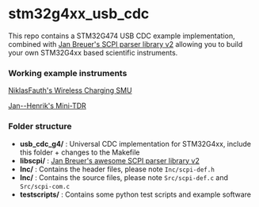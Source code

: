 # stm32g4xx_usb_cdc

This repo contains a STM32G474 USB CDC example implementation, combined with [Jan Breuer's SCPI parser library v2](https://www.jaybee.cz/scpi-parser/) allowing you to build your own STM32G4xx based scientific instruments.

### Working example instruments

[NiklasFauth's Wireless Charging SMU](https://github.com/NiklasFauth/charge-hf)


[Jan--Henrik's Mini-TDR](https://github.com/Jan--Henrik/Mini-TDR)


### Folder structure

- **usb_cdc_g4/** : Universal CDC implementation for STM32G4xx, include this folder + changes to the Makefile
- **libscpi/** : [Jan Breuer's awesome SCPI parser library v2](https://www.jaybee.cz/scpi-parser/)
- **Inc/** : Contains the header files, please note `Inc/scpi-def.h`
- **Inc/** : Contains the source files, please note `Src/scpi-def.c` and `Src/scpi-com.c`
- **testscripts/** : Contains some python test scripts and example software
